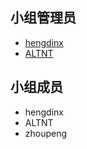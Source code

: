 <!--
    小组组员列表

    按小组实际情况编辑模板即可，下面的例子仅供参考。

    可以在这里以 Markdown 的形式列出组员信息。可以是昵称，可以在后面附加组员希望添加的其它信息（限一行内）
    请注意，小组管理员 **必须** 提供 GitHub ID 以供外部联系
-->

## 小组管理员

- [hengdinx](https://github.com/hengdinx)
- [ALTNT](https://github.com/ALTNT)

## 小组成员

- hengdinx
- ALTNT
- zhoupeng
